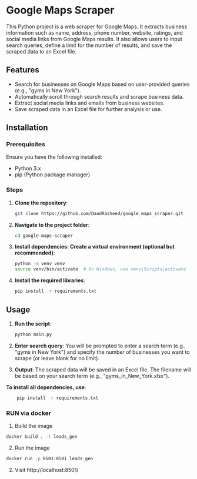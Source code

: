 # Google Maps Scraper

This Python project is a web scraper for Google Maps. It extracts business information such as name, address, phone number, website, ratings, and social media links from Google Maps results. It also allows users to input search queries, define a limit for the number of results, and save the scraped data to an Excel file.

## Features
- Search for businesses on Google Maps based on user-provided queries (e.g., "gyms in New York").
- Automatically scroll through search results and scrape business data.
- Extract social media links and emails from business websites.
- Save scraped data in an Excel file for further analysis or use.

## Installation

### Prerequisites
Ensure you have the following installed:
- Python 3.x
- pip (Python package manager)

### Steps

1. **Clone the repository**:
   ```bash
   git clone https://github.com/DaudRasheed/google_maps_scraper.git

2. **Navigate to the project folder**:
    ```bash
   cd google-maps-scraper

3. **Install dependencies: Create a virtual environment (optional but recommended)**:
     ```bash
     python -m venv venv
     source venv/bin/activate  # On Windows, use venv\Scripts\activate

4. **Install the required libraries**:
    ```bash
    pip install -r requirements.txt

## Usage

1. **Run the script**:
     ```bash
     python main.py

2. **Enter search query**:
  You will be prompted to enter a search term (e.g., "gyms in New York") and specify the number of businesses you want to scrape (or leave blank for no limit).

3. **Output**:
  The scraped data will be saved in an Excel file. The filename will be based on your search term             (e.g., "gyms_in_New_York.xlsx").

**To install all dependencies, use**:
 ```bash
     pip install -r requirements.txt
  ```


### RUN via docker
1. Build the image
``` bash
docker build . -t leads_gen
```
2. Run the image
```bash
docker run -p 8501:8501 leads_gen
```
2. Visit http://localhost:8501/


